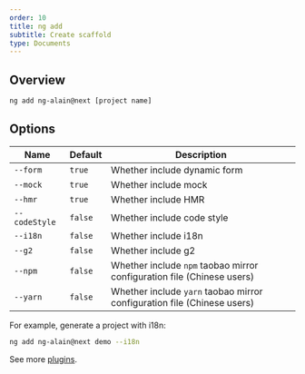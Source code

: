 ```yaml
---
order: 10
title: ng add
subtitle: Create scaffold
type: Documents
---
```


## Overview

```bash
ng add ng-alain@next [project name]
```

## Options

| Name          | Default | Description                                                             |
| ------------- | ------- | ----------------------------------------------------------------------- |
| `--form`      | `true`  | Whether include dynamic form                                            |
| `--mock`      | `true`  | Whether include mock                                                    |
| `--hmr`       | `true`  | Whether include HMR                                                     |
| `--codeStyle` | `false` | Whether include code style                                              |
| `--i18n`      | `false` | Whether include i18n                                                    |
| `--g2`        | `false` | Whether include g2                                                      |
| `--npm`       | `false` | Whether include `npm` taobao mirror configuration file (Chinese users)  |
| `--yarn`      | `false` | Whether include `yarn` taobao mirror configuration file (Chinese users) |

For example, generate a project with i18n:

```bash
ng add ng-alain@next demo --i18n
```

See more [plugins](/cli/plugin).

